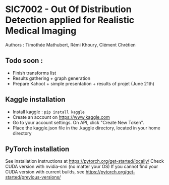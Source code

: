 # SIC7002 - Out Of Distribution Detection applied for Realistic Medical Imaging

Authors : Timothée Mathubert, Rémi Khoury, Clément Chrétien

## Todo soon :
- Finish transforms list
- Results gathering + graph generation
- Prepare Kahoot + simple presentation + results of projet (June 21th)

## Kaggle installation
- Install kaggle : `pip install kaggle`
- Create an account on https://www.kaggle.com
- Go to your account settings. On API, click "Create New Token".
- Place the kaggle.json file in the .kaggle directory, located in your home directory

## PyTorch installation

See installation instructions at https://pytorch.org/get-started/locally/
Check CUDA version with nvidia-smi (no matter your OS)
If you cannot find your CUDA version with current builds, see https://pytorch.org/get-started/previous-versions/
